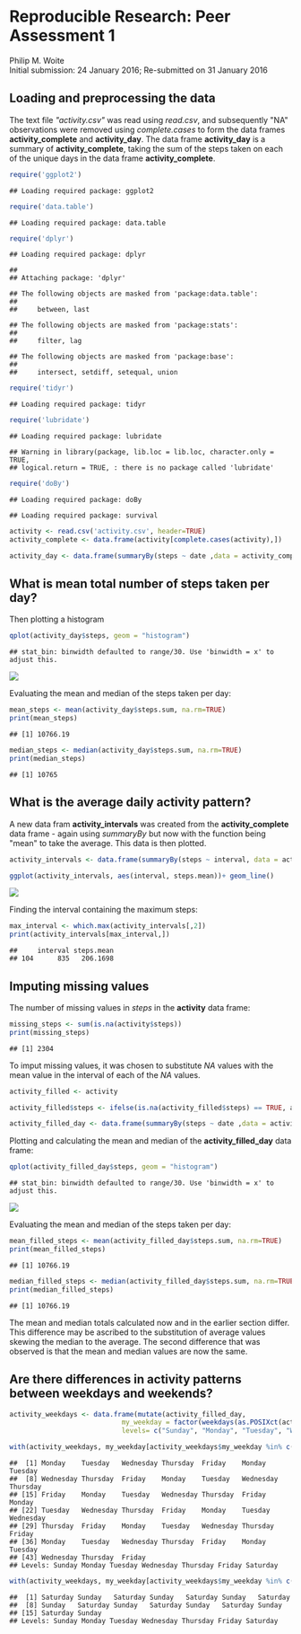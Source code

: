 # Reproducible Research: Peer Assessment 1
Philip M. Woite  
Initial submission: 24 January 2016; Re-submitted on 31 January 2016  


## Loading and preprocessing the data
The text file *"activity.csv"* was read using *read.csv*, and subsequently "NA" observations were removed using *complete.cases* to form the data frames **activity_complete** and **activity_day**. The data frame **activity_day** is a summary of **activity_complete**, taking the sum of the steps taken on each of the unique days in the data frame **activity_complete**.


```r
require('ggplot2')
```

```
## Loading required package: ggplot2
```

```r
require('data.table')
```

```
## Loading required package: data.table
```

```r
require('dplyr')
```

```
## Loading required package: dplyr
```

```
## 
## Attaching package: 'dplyr'
```

```
## The following objects are masked from 'package:data.table':
## 
##     between, last
```

```
## The following objects are masked from 'package:stats':
## 
##     filter, lag
```

```
## The following objects are masked from 'package:base':
## 
##     intersect, setdiff, setequal, union
```

```r
require('tidyr')
```

```
## Loading required package: tidyr
```

```r
require('lubridate')
```

```
## Loading required package: lubridate
```

```
## Warning in library(package, lib.loc = lib.loc, character.only = TRUE,
## logical.return = TRUE, : there is no package called 'lubridate'
```

```r
require('doBy')
```

```
## Loading required package: doBy
```

```
## Loading required package: survival
```

```r
activity <- read.csv('activity.csv', header=TRUE)
activity_complete <- data.frame(activity[complete.cases(activity),])

activity_day <- data.frame(summaryBy(steps ~ date ,data = activity_complete, FUN = list(sum)))
```

## What is mean total number of steps taken per day?

Then plotting a histogram


```r
qplot(activity_day$steps, geom = "histogram")
```

```
## stat_bin: binwidth defaulted to range/30. Use 'binwidth = x' to adjust this.
```

![](PA1_template_files/figure-html/unnamed-chunk-2-1.png)<!-- -->

Evaluating the mean and median of the steps taken per day:


```r
mean_steps <- mean(activity_day$steps.sum, na.rm=TRUE)
print(mean_steps)
```

```
## [1] 10766.19
```

```r
median_steps <- median(activity_day$steps.sum, na.rm=TRUE)
print(median_steps)
```

```
## [1] 10765
```




## What is the average daily activity pattern?
A new data fram **activity_intervals** was created from the **activity_complete** data frame - again using *summaryBy* but now with the function being "mean" to take the average. This data is then plotted.


```r
activity_intervals <- data.frame(summaryBy(steps ~ interval, data = activity_complete , FUN = list(mean)))

ggplot(activity_intervals, aes(interval, steps.mean))+ geom_line()
```

![](PA1_template_files/figure-html/unnamed-chunk-4-1.png)<!-- -->

Finding the interval containing the maximum steps:


```r
max_interval <- which.max(activity_intervals[,2])
print(activity_intervals[max_interval,])
```

```
##     interval steps.mean
## 104      835   206.1698
```

## Imputing missing values
The number of missing values in *steps* in the **activity** data frame:


```r
missing_steps <- sum(is.na(activity$steps))
print(missing_steps)
```

```
## [1] 2304
```

To imput missing values, it was chosen to substitute *NA* values with the mean value in the interval of each of the *NA* values.


```r
activity_filled <- activity

activity_filled$steps <- ifelse(is.na(activity_filled$steps) == TRUE, activity_intervals$steps.mean, activity_filled$steps)

activity_filled_day <- data.frame(summaryBy(steps ~ date ,data = activity_filled, FUN = list(sum)))
```

Plotting and calculating the mean and median of the **activity_filled_day** data frame:


```r
qplot(activity_filled_day$steps, geom = "histogram")
```

```
## stat_bin: binwidth defaulted to range/30. Use 'binwidth = x' to adjust this.
```

![](PA1_template_files/figure-html/unnamed-chunk-8-1.png)<!-- -->

Evaluating the mean and median of the steps taken per day:


```r
mean_filled_steps <- mean(activity_filled_day$steps.sum, na.rm=TRUE)
print(mean_filled_steps)
```

```
## [1] 10766.19
```

```r
median_filled_steps <- median(activity_filled_day$steps.sum, na.rm=TRUE)
print(median_filled_steps)
```

```
## [1] 10766.19
```

The mean and median totals calculated now and in the earlier section differ. This difference may be ascribed to the substitution of average values skewing the median to the average. The second difference that was observed is that the mean and median values are now the same.

## Are there differences in activity patterns between weekdays and weekends?


```r
activity_weekdays <- data.frame(mutate(activity_filled_day, 
                            my_weekday = factor(weekdays(as.POSIXct(activity_filled_day$date)),
                            levels= c("Sunday", "Monday", "Tuesday", "Wednesday", "Thursday", "Friday", "Saturday"))))

with(activity_weekdays, my_weekday[activity_weekdays$my_weekday %in% c('Monday','Tuesday','Wednesday','Thursday','Friday')])
```

```
##  [1] Monday    Tuesday   Wednesday Thursday  Friday    Monday    Tuesday  
##  [8] Wednesday Thursday  Friday    Monday    Tuesday   Wednesday Thursday 
## [15] Friday    Monday    Tuesday   Wednesday Thursday  Friday    Monday   
## [22] Tuesday   Wednesday Thursday  Friday    Monday    Tuesday   Wednesday
## [29] Thursday  Friday    Monday    Tuesday   Wednesday Thursday  Friday   
## [36] Monday    Tuesday   Wednesday Thursday  Friday    Monday    Tuesday  
## [43] Wednesday Thursday  Friday   
## Levels: Sunday Monday Tuesday Wednesday Thursday Friday Saturday
```

```r
with(activity_weekdays, my_weekday[activity_weekdays$my_weekday %in% c('Saturday','Sunday')], plot(date,steps.sum))
```

```
##  [1] Saturday Sunday   Saturday Sunday   Saturday Sunday   Saturday
##  [8] Sunday   Saturday Sunday   Saturday Sunday   Saturday Sunday  
## [15] Saturday Sunday  
## Levels: Sunday Monday Tuesday Wednesday Thursday Friday Saturday
```
